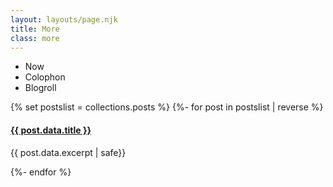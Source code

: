 ```yaml
---
layout: layouts/page.njk
title: More
class: more
---
```


<ul>
<li>Now</li>
<li>Colophon</li>
<li>Blogroll</li>
</ul>

{% set postslist = collections.posts %}
{%- for post in postslist | reverse %}
<article>

<h4><a href="{{ post.url }}">{{ post.data.title }}</a></h4>

{{ post.data.excerpt | safe}}

</article>
{%- endfor %}